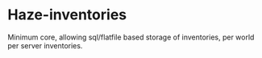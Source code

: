 # Haze-inventories
Minimum core, allowing sql/flatfile based storage of inventories, per world per server inventories.
